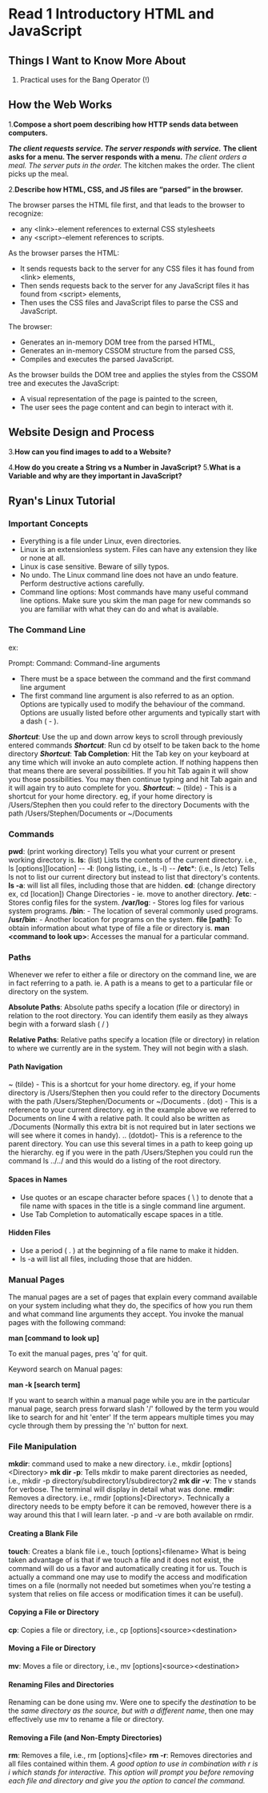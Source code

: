 # Read 1 Introductory HTML and JavaScript

## Things I Want to Know More About

1. Practical uses for the Bang Operator (!)

## How the Web Works

1.**Compose a short poem describing how HTTP sends data between computers.**

***The client requests service. The server responds with service.***
**The client asks for a menu. The server responds with a menu.**
*The client orders a meal. The server puts in the order.*
The kitchen makes the order. The client picks up the meal.

2.**Describe how HTML, CSS, and JS files are “parsed” in the browser.**

The browser parses the HTML file first, and that leads to the browser to recognize:

- any \<link>-element references to external CSS stylesheets 
- any \<script>-element references to scripts.

As the browser parses the HTML:

- It sends requests back to the server for any CSS files it has found from \<link> elements,
- Then sends requests back to the server for any JavaScript files it has found from \<script> elements,
- Then uses the CSS files and JavaScript files to parse the CSS and JavaScript.

The browser:

- Generates an in-memory DOM tree from the parsed HTML,
- Generates an in-memory CSSOM structure from the parsed CSS,
- Compiles and executes the parsed JavaScript.

As the browser builds the DOM tree and applies the styles from the CSSOM tree and executes the JavaScript:

- A visual representation of the page is painted to the screen,
- The user sees the page content and can begin to interact with it.

## Website Design and Process

3.**How can you find images to add to a Website?**

4.**How do you create a String vs a Number in JavaScript?**
5.**What is a Variable and why are they important in JavaScript?**

## Ryan's Linux Tutorial

### Important Concepts

- Everything is a file under Linux, even directories.
- Linux is an extensionless system. Files can have any extension they like or none at all.
- Linux is case sensitive. Beware of silly typos.
- No undo. The Linux command line does not have an undo feature. Perform destructive actions carefully.
- Command line options: Most commands have many useful command line options. Make sure you skim the man page for new commands so you are familiar with what they can do and what is available.

### The Command Line

ex: 

Prompt: Command: Command-line arguments

- There must be a space between the command and the first command line argument
- The first command line argument is also referred to as an option. Options are typically used to modify the behaviour of the command. Options are usually listed before other arguments and typically start with a dash ( - ).

***Shortcut***: Use the up and down arrow keys to scroll through previously entered commands
***Shortcut***: Run cd by otself to be taken back to the home directory
***Shortcut***: **Tab Completion**: Hit the Tab key on your keyboard at any time which will invoke an auto complete action. If nothing happens then that means there are several possibilities. If you hit Tab again it will show you those possibilities. You may then continue typing and hit Tab again and it will again try to auto complete for you.
***Shortcut***: ~ (tilde) - This is a shortcut for your home directory. eg, if your home directory is /Users/Stephen then you could refer to the directory Documents with the path /Users/Stephen/Documents or ~/Documents

### Commands

**pwd**: (print working directory) Tells you what your current or present working directory is.
**ls**: (list) Lists the contents of the current directory. i.e., ls \[options][location]
-- **-l**: (long listing, i.e., ls -l)
-- **/etc***: (i.e., ls /etc) Tells ls not to list our current directory but instead to list that directory's contents.
**ls -a**: will list all files, including those that are hidden.
**cd**: (change directory ex, cd \[location]) Change Directories - ie. move to another directory.
**/etc**: - Stores config files for the system.
**/var/log**: - Stores log files for various system programs. 
**/bin**: - The location of several commonly used programs.
**/usr/bin**: - Another location for programs on the system.
**file \[path]**: To obtain information about what type of file a file or directory is.
**man \<command to look up>**: Accesses the manual for a particular command.

### Paths

Whenever we refer to either a file or directory on the command line, we are in fact referring to a path. ie. A path is a means to get to a particular file or directory on the system.

**Absolute Paths**: Absolute paths specify a location (file or directory) in relation to the root directory. You can identify them easily as they always begin with a forward slash ( / )

**Relative Paths**: Relative paths specify a location (file or directory) in relation to where we currently are in the system. They will not begin with a slash.

#### Path Navigation

~ (tilde) - This is a shortcut for your home directory. eg, if your home directory is /Users/Stephen then you could refer to the directory Documents with the path /Users/Stephen/Documents or ~/Documents
. (dot) - This is a reference to your current directory. eg in the example above we referred to Documents on line 4 with a relative path. It could also be written as ./Documents (Normally this extra bit is not required but in later sections we will see where it comes in handy).
.. (dotdot)- This is a reference to the parent directory. You can use this several times in a path to keep going up the hierarchy. eg if you were in the path /Users/Stephen you could run the command ls ../../ and this would do a listing of the root directory.

#### Spaces in Names

- Use quotes or an escape character before spaces ( \ ) to denote that a file name with spaces in the title is a single command line argument.
- Use Tab Completion to automatically escape spaces in a title.

#### Hidden Files

- Use a period ( . ) at the beginning of a file name to make it hidden.
- ls -a will list all files, including those that are hidden.

### Manual Pages

The manual pages are a set of pages that explain every command available on your system including what they do, the specifics of how you run them and what command line arguments they accept. You invoke the manual pages with the following command:

**man [command to look up]**

To exit the manual pages, pres 'q' for quit.

Keyword search on Manual pages:

**man -k [search term]**

If you want to search within a manual page while you are in the particular manual page,  search press forward slash '/' followed by the term you would like to search for and hit 'enter' If the term appears multiple times you may cycle through them by pressing the 'n' button for next.

### File Manipulation

**mkdir**: command used to make a new directory. i.e., mkdir \[options]\<Directory>
**mk dir -p**: Tells mkdir to make parent directories as needed, i.e., mkdir -p directory/subdirectory1/subdirectory2
**mk dir -v**: The v stands for verbose. The terminal will display in detail what was done.
**rmdir**: Removes a directory. i.e., rmdir \[options]\<Directory>. Technically a directory needs to be empty before it can be removed, however there is a way around this that I will learn later. -p and -v are both available on rmdir.

#### Creating a Blank File

**touch**: Creates a blank file i.e., touch \[options]\<filename>
What is being taken advantage of is that if we touch a file and it does not exist, the command will do us a favor and automatically creating it for us. Touch is actually a command one may use to modify the access and modification times on a file (normally not needed but sometimes when you're testing a system that relies on file access or modification times it can be useful).

#### Copying a File or Directory

**cp**: Copies a file or directory, i.e., cp \[options]\<source>\<destination>

#### Moving a File or Directory

**mv**: Moves a file or directory, i.e., mv \[options]\<source>\<destination>

#### Renaming Files and Directories

Renaming can be done using mv. Were one to specify the *destination* to be the *same directory as the source, but with a different name*, then one may effectively use mv to rename a file or directory.

#### Removing a File (and Non-Empty Directories)

**rm**: Removes a file, i.e., rm \[options]\<file>
**rm -r**: Removes directories and all files contained within them.
*A good option to use in combination with r is i which stands for interactive. This option will prompt you before removing each file and directory and give you the option to cancel the command.*

